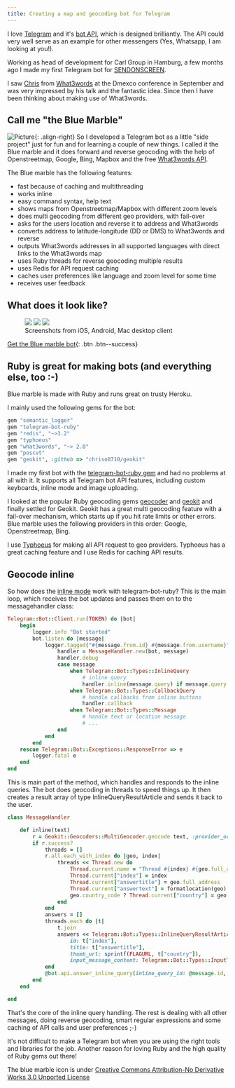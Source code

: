```yaml
---
title: Creating a map and geocoding bot for Telegram
---
```


I love [Telegram](https://telegram.org/) and it's [bot API](https://core.telegram.org/bots), which is designed brilliantly. The API could very well serve as an example for other messengers (Yes, Whatsapp, I am looking at you!).

Working as head of development for Carl Group in Hamburg, a few months ago I made my first Telegram bot for
[SENDONSCREEN](http://send.on-screen.info/?locale=en).

I saw [Chris](https://twitter.com/ChrisSheldrick2) from [What3words](http://what3words.com/) at the Dmexco conference in September and was very impressed by his talk and the fantastic idea.
Since then I have been thinking about making use of What3words.  

## Call me "the Blue Marble"

![Picture](/assets/images/globe.png){: .align-right}
So I developed a Telegram bot as a little "side project" just for fun and for learning a couple of new things. I called it the Blue marble and it does forward and reverse geocoding with the help of Openstreetmap, Google, Bing, Mapbox and the free [What3words API](https://github.com/what3words/w3w-ruby-wrapper).

The Blue marble has the following features:

- fast because of caching and multithreading
- works inline
- easy command syntax, help text
- shows maps from Openstreetmap/Mapbox with different zoom levels
- does multi geocoding from different geo providers, with fail-over
- asks for the users location and reverse it to address and What3words
- converts address to latitude-longitude (DD or DMS) to What3words and reverse
- outputs What3words addresses in all supported languages with direct links to the What3words map
- uses Ruby threads for reverse geocoding multiple results
- uses Redis for API request caching
- caches user preferences like language and zoom level for some time
- receives user feedback

## What does it look like?

<figure class="third">
	<img src="/assets/images/bluemarble/iphone.jpg">
	<img src="/assets/images/bluemarble/android.jpg">
	<img src="/assets/images/bluemarble/mac.jpg">
	<figcaption>Screenshots from iOS, Android, Mac desktop client</figcaption>
</figure>

[Get the Blue marble bot](https://telegram.me/bluemarblebot){: .btn .btn--success}

## Ruby is great for making bots (and everything else, too :-)

Blue marble is made with Ruby and runs great on trusty Heroku.

I mainly used the following gems for the bot:

```ruby
gem "semantic_logger"
gem "telegram-bot-ruby"
gem "redis", "~>3.2"
gem "typhoeus"
gem "what3words", "~> 2.0"
gem "poscvt"
gem "geokit", :github => "chriso0710/geokit"
```

I made my first bot with the [telegram-bot-ruby gem](https://github.com/atipugin/telegram-bot-ruby) and had no problems at all with it. It supports all Telegram bot API features, including custom keyboards, inline mode and image uploading.

I looked at the popular Ruby geocoding gems [geocoder](https://github.com/alexreisner/geocoder) and [geokit](https://github.com/geokit/geokit) and finally settled for Geokit. Geokit has a great multi geocoding feature with a fail-over mechanism, which starts up if you hit rate limits or other errors. Blue marble uses the following providers in this order: Google, Openstreetmap, Bing.

I use [Typhoeus](https://github.com/typhoeus/typhoeus) for making all API request to geo providers. Typhoeus has a great caching feature and I use Redis for caching API results.

## Geocode inline

So how does the [inline mode](https://core.telegram.org/bots/inline) work with telegram-bot-ruby?
This is the main loop, which receives the bot updates and passes them on to the messagehandler class:

```ruby
Telegram::Bot::Client.run(TOKEN) do |bot|
    begin
        logger.info "Bot started"
        bot.listen do |message|
            logger.tagged("#{message.from.id} #{message.from.username}") do
                handler = MessageHandler.new(bot, message)
                handler.debug
                case message
                    when Telegram::Bot::Types::InlineQuery
                        # inline query
                        handler.inline(message.query) if message.query != ""
                    when Telegram::Bot::Types::CallbackQuery
                        # handle callbacks from inline buttons
                        handler.callback
                    when Telegram::Bot::Types::Message
                        # handle text or location message
                        # ...
                end
            end
        end
    rescue Telegram::Bot::Exceptions::ResponseError => e
        logger.fatal e
    end
end
```

This is main part of the method, which handles and responds to the inline queries. The bot does geocoding in threads to speed things up. It then creates a result array of type InlineQueryResultArticle and sends it back to the user.

```ruby
class MessageHandler

    def inline(text)
        r = Geokit::Geocoders::MultiGeocoder.geocode text, :provider_order => ORDER
        if r.success?
            threads = []
            r.all.each_with_index do |geo, index|
                threads << Thread.new do
                    Thread.current.name = "Thread #{index} #{geo.full_address}"
                    Thread.current["index"] = index
                    Thread.current["answertitle"] = geo.full_address
                    Thread.current["answertext"] = formatlocation(geo)
                    geo.country_code ? Thread.current["country"] = geo.country_code.downcase : Thread.current["country"] = ""
                end
            end
            answers = []
            threads.each do |t|
                t.join
                answers << Telegram::Bot::Types::InlineQueryResultArticle.new(
                    id: t["index"],
                    title: t["answertitle"],
                    thumb_url: sprintf(FLAGURL, t["country"]),
                    input_message_content: Telegram::Bot::Types::InputTextMessageContent.new(message_text: t["answertext"], parse_mode: "HTML"))
            end
            @bot.api.answer_inline_query(inline_query_id: @message.id, results: answers)
        end
    end

end
```

That's the core of the inline query handling. The rest is dealing with all other messages, doing reverse geocoding, smart regular expressions and some caching of API calls and user preferences ;-)

It's not difficult to make a Telegram bot when you are using the right tools and libraries for the job. Another reason for loving Ruby and the high quality of Ruby gems out there!

The blue marble icon is under [Creative Commons Attribution-No Derivative Works 3.0 Unported License](https://creativecommons.org/licenses/by-nd/3.0/)
